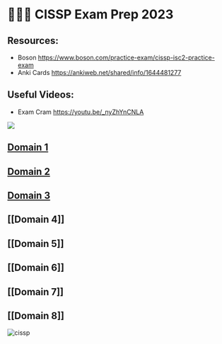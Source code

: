 # 👨🏾‍💻 CISSP Exam Prep 2023

## Resources:
- Boson https://www.boson.com/practice-exam/cissp-isc2-practice-exam
- Anki Cards https://ankiweb.net/shared/info/1644481277

## Useful Videos: 
- Exam Cram https://youtu.be/_nyZhYnCNLA

![](https://i.imgur.com/RYnzHhP.png)

## [Domain 1](Domain%201/Domain%201.md)
## [Domain 2](Domain%202/Domain%202.md)
## [Domain 3](Domain%203/Domain%203.md)
## [[Domain 4]]
## [[Domain 5]]
## [[Domain 6]]
## [[Domain 7]]
## [[Domain 8]]

![cissp](https://user-images.githubusercontent.com/63926014/221782281-bcff37f3-1a4a-4afc-ba84-ff0f1faf77bd.png)

